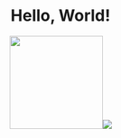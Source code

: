 <h1 align=center>Hello, World!</h1>

<p align=center>
    <kbd>
<a href="https://github.com/anuraghazra/github-readme-stats">
        <img height=165 src="https://github-readme-stats.vercel.app/api?username=adityatelange&bg_color=00000000&text_color=58a6ff&hide_border=true&disable_animations=true&include_all_commits=true"><img src="https://github-readme-stats.vercel.app/api/top-langs/?username=adityatelange&layout=compact&bg_color=00000000&text_color=58a6ff&hide_border=true&disable_animations=true" />
    </kbd>
<a>
</p>
